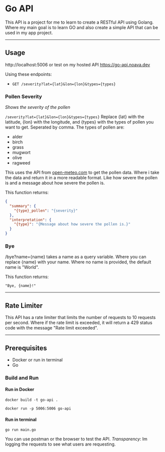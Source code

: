 # Go API
This API is a project for me to learn to create a RESTful API using Golang. Where my main goal is to learn GO and also create a simple API that can be used in my app project.

---

## Usage

http://localhost:5006 or test on my hosted API https://go-api.noava.dev

Using these endpoints:
- `GET /severity?lat={lat}&lon={lon}&types={types}`


### Pollen Severity
*Shows the severity of the pollen*

`/severity?lat={lat}&lon={lon}&types={types}` Replace {lat} with the latitude, {lon} with the longitude, and {types} with the types of pollen you want to get. Seperated by comma. The types of pollen are:
- alder
- birch
- grass
- mugwort
- olive
- ragweed

This uses the API from [open-meteo.com](https://open-meteo.com/) to get the pollen data. Where i take the data and return it in a more readable format. Like how severe the pollen is and a message about how severe the pollen is.

This function returns:
```json
{
  "summary": {
    "{type}_pollen": "{severity}"
  },
  "interpretation": {
    "{type}": "{Message about how severe the pollen is.}"
  }
}
```

### Bye
/bye?name={name} takes a name as a query variable. Where you can replace {name} with your name. Where no name is provided, the default name is "World".

This function returns:
```
"Bye, {name}!"
```

---

## Rate Limiter
This API has a rate limiter that limits the number of requests to 10 requests per second. Where if the rate limit is exceeded, it will return a 429 status code with the message "Rate limit exceeded".

---

## Prerequisites

- Docker or run in terminal
- Go

### Build and Run

#### Run in Docker
```terminal
docker build -t go-api .
```

```terminal
docker run -p 5006:5006 go-api
```
#### Run in terminal
```terminal
go run main.go
```

You can use postman or the browser to test the API.
*Transparency*: Im logging the requests to see what users are requesting.